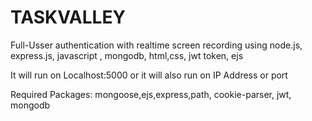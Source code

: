 # TASKVALLEY
Full-Usser authentication with realtime screen recording using node.js, express.js, javascript , mongodb, html,css, jwt token, ejs 

It will run on Localhost:5000 or it will also run on IP Address or port


Required Packages: mongoose,ejs,express,path, cookie-parser, jwt, mongodb
